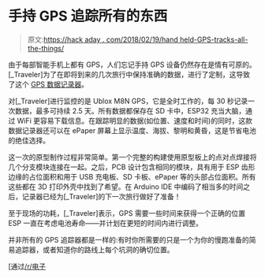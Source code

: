 # 手持 GPS 追踪所有的东西

> 原文:[https://hack aday . com/2018/02/19/hand held-GPS-tracks-all-the-things/](https://hackaday.com/2018/02/19/handheld-gps-tracks-all-the-things/)

由于每部智能手机上都有 GPS，人们忘记手持 GPS 设备仍然存在是情有可原的。[_Traveler]为了在即将到来的几次旅行中保持准确的数据，进行了定制，这导致了这个 [GPS 数据记录器](https://imgur.com/a/ifCec)。

对[_Traveler]进行监控的是 Ublox M8N GPS，它是全时工作的，每 30 秒记录一次数据，最多可持续 2.5 天。所有数据都保存在 SD 卡中，ESP32 充当大脑，通过 WiFi 更容易下载信息。在跟踪明显的数据(如位置、速度和时间)的同时，这款数据记录器还可以在 ePaper 屏幕上显示温度、海拔、黎明和黄昏，这是节省电池的绝佳选择。

这一次的原型制作过程非常简单。第一个完整的构建使用原型板上的点对点焊接将几个分支模块连接在一起。之后，PCB 设计包含相同的模块，具有用于 ESP 齿形边缘的占位面积和用于 USB 充电板、SD 卡板、ePaper 等的头部占位面积。所有这些都在 3D 打印外壳中找到了希望。在 Arduino IDE 中编码了相当多的时间之后，记录器已经为[_Traveler]的下一次旅行做好了准备！

至于现场的功耗，[_Traveler]表示，GPS 需要一些时间来获得一个正确的位置 ESP 一直在考虑电池寿命——并计划在更短的时间内进行调整。

并非所有的 GPS 追踪器都是一样的:有时你所需要的只是一个为你的慢跑准备的简易追踪器，或者知道你的路线上每个坑洞的确切位置。

[通过[/r/电子](https://www.reddit.com/r/electronics/comments/7wx9zo/3_months_later_finally_finished_the_gps_logger_i/)